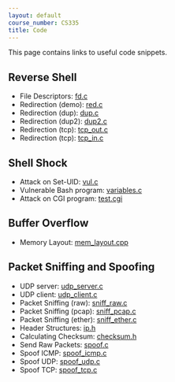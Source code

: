 ```yaml
---
layout: default
course_number: CS335
title: Code
---
```


This page contains links to useful code snippets.

Reverse Shell
------------------------------------
- File Descriptors: [fd.c](reverse_shell\fd.c)
- Redirection (demo): [red.c](reverse_shell\red.c)
- Redirection (dup): [dup.c](reverse_shell\dup.c)
- Redirection (dup2): [dup2.c](reverse_shell\dup2.c)
- Redirection (tcp): [tcp_out.c](reverse_shell\tcp_out.c)
- Redirection (tcp): [tcp_in.c](reverse_shell\tcp_in.c)


Shell Shock
------------------------------------
- Attack on Set-UID: [vul.c](shell_shock\vul.c)
- Vulnerable Bash program: [variables.c](shell_shock\variables.c)
- Attack on CGI program: [test.cgi](shell_shock\test.cgi)

Buffer Overflow
------------------------------------
- Memory Layout: [mem_layout.cpp](buffer_overflow\mem_layout.cpp)

Packet Sniffing and Spoofing
------------------------------------
- UDP server: [udp_server.c](sniff\udp_server.c)
- UDP client: [udp_client.c](sniff\udp_client.c)
- Packet Sniffing (raw): [sniff_raw.c](sniff\sniff_raw.c)
- Packet Sniffing (pcap): [sniff_pcap.c](sniff\sniff_pcap.c)
- Packet Sniffing (ether): [sniff_ether.c](sniff\sniff_ether.c)
- Header Structures: [ip.h](sniff\ip.h)
- Calculating Checksum: [checksum.h](sniff\checksum.c)
- Send Raw Packets: [spoof.c](sniff\spoof.c)
- Spoof ICMP: [spoof_icmp.c](sniff\spoof_icmp.c)
- Spoof UDP: [spoof_udp.c](sniff\spoof_udp.c)
- Spoof TCP: [spoof_tcp.c](sniff\spoof_tcp.c)

